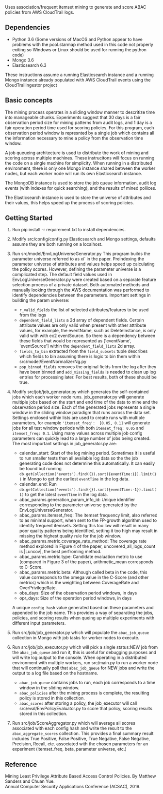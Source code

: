 Uses association/frequent itemset mining to generate and score ABAC policies from AWS CloudTrail logs. 

Dependencies
----
* Python 3.6 (Some versions of MacOS and Python appear to have problems with the pool.starmap method used in this code not properly exiting so Windows or Linux should be used for running the python code)
* Mongo 3.6
* Elasticsearch 6.3

These instructions assume a running Elasticsearch instance and a running Mongo instance already populated with AWS CloudTrail events using the CloudTrailIngestor project

Basic concepts
----
The mining process operates in a sliding window manner to descritize time into manageable chunks.  Experiments suggest that 30 days is a fair observation period size for mining patterns from audit logs, and 1 day is a fair operation period time used for scoring policies.  For this program, each observation period window is represnted by a single job which contains all the information necessary to mine a policy from the observation time window.

A job queueing architecture is used to distribute the work of mining and scoring across multiple machines.  These instrucitons will focus on running the code on a single machine for simplicity.  When running in a distributed environment, there is only one Mongo instance shared between the worker nodes, but each worker node will run its own Elasticsearch instance.

The MongoDB instance is used to store the job queue information, audit log events (with indexes for quick searching), and the results of mined poliices.

The Elasticsearch instance is used to store the universe of attributes and their values, this helps speed up the process of scoring policies.

Getting Started 
----
1. Run pip install -r requirement.txt to install dependencies. 
1. Modify src/config/config.py Elasticsearch and Mongo settings, defaults assume they are both running on a localhost.
1. Run src/model/EnvLogUniverseGenerator.py  This program builds the parameter universe referred to as xi\` in the paper.  Preindexing the parameter universe of attributes and values helps speed up calculating the policy scores.  However, defining the parameter universe is a complicated step.  The default field values used in EnvLogUniverseGenerator.py were created based on a separate feature selection process of a private dataset.  Both automated methods and manually looking through the AWS documentation was performed to identify dependencies between the parameters.  Important settings in building the param universe:
    * `r_valid_fields` the list of selected attributes/features to be used from the logs  
    * `dependent_field_lists` a 2d array of dependent fields.  Certain attribute values are only valid when present with other attribute values, for example, the eventName, such as DeleteInstance, is only valid with with ec2 eventSource.  So there is a dependency between these fields that would be represented as ['eventName', 'eventSource'] within the `dependent_field_lists` 2d array.
    * `fields_to_bin` extracted from the `field_subsets` tuple describes which fields to bin assuming there is logic to bin them within src/model/EventNormalizerNg.py
    * `pop_binned_fields` removes the original fields from the log after they have been binned and `add_missing_fields` is needed to clean up log entries for processing later.  For best results, both of these should be true. 
1. Modify src/job/job_generator.py which generates the self-contained jobs which each worker node runs.  job_generator.py will generate multiple jobs based on the start and end time of the data to mine and the observation period size.  Each of the generated jobs represents a single window in the sliding window paradigm that runs across the data set.  Settings enclosed within lists are used to create runs with multiple parameters, for example `'itemset_freq':  [0.05, 0.1]` will generate jobs for all test window periods with both `itemset_freq: 0.05` and `itemset_freq: 0.1`.  Using many values across multiple job config parameters can quickly lead to a large number of jobs being created.
The most important settings in job_generator.py are:
    * calendar_start: Start of the log mining period.  Sometimes it is useful to run smaller tests than all available log data so the the job generating code does not determine this automatically.  It can easily be found but running `db.getCollection('events').find({}).sort({eventTime:1}).limit(1)` in Mongo to get the earliest `eventTime` in the log data.
    * calendar_end: Run `db.getCollection('events').find({}).sort({eventTime:-1}).limit(1)` to get the latest `eventTime` in the log data.
    * abac_params.generation_param_info_id: Unique identifier corresponding to the parameter universe generated by the EnvLogUniverseGenerator.
    * abac_params.itemset_freq:  The itemset frequency limit, also referred to as minimal support, when sent to the FP-growth algorithm used to identify frequent itemsets.  Setting this too low will result in many poor quality patterns being identified, setting it too high may result in missing the highest quality rule for the job window.
    * abac_params.metric.coverage_rate_method: The coverage rate method explored in Figure 4 of the paper, uncovered_all_logs_count is |Luncov|, the best perfroming method.
    * abac_params.metric.type: Candidate evaluation metric to use (compared in Figure 3 of the paper), arithmetic_mean corresponds to C-Score.
    * abac_params.metric.beta: Although called beta in the code, this value corresponds to the omega value in the C-Score (and other metrics) which is the weighting between CoverageRate and OverPrivilegeRate.
    * obs_days: Size of the observation period windows, in days 
    * opr_days: Size of the operation period windows, in days        

    A unique `config hash` value generated based on these parameters and appended to the job name.  This provides a way of separating the jobs, policies, and scoring results when queing up multiple experiments with different input parameters.
1. Run src/job/job_generator.py which will populate the `abac_job_queue` collection in Mongo with job tasks for worker nodes to execute.
1. Run src/job/job_executor.py which will pick a single status:NEW job from the `abac_job_queue` and run it, this is useful for debugging purposes and will write log output to the console.  When operating in a distributed environment with multiple workers, run src/main.py to run a worker node that will continually poll that `abac_job_queue` for NEW jobs and write the output to a log file based on the hostname.  
    * `abac_job_queue` contains jobs to run, each job corresponds to a time window in the sliding window.
    * `abac_policies` after the mining process is complete, the resulting policy is stored in this collection.
    * `abac_scores` after storing a policy, the job_executor will call src/eval/EnvPolicyEvaluator.py to score that policy, scoring results stored in this collection.
1. Run src/job/ScoreAggregator.py which will average all scores associated with each config hash and write the result to the `abac_aggregate_scores` collection.  This provides a final summary result includes True Positive, False Positive, True Negative, False Negative, Precision, Recall, etc. associated with the chosen parameters for an experiment (itemset_freq, beta, parameter universe, etc.)

Reference
----
Mining Least Privilege Attribute Based Access Control Policies.  By Matthew Sanders and Chuan Yue.  
Annual Computer Security Applications Conference (ACSAC), 2019.